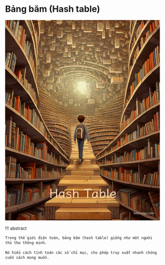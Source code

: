 # Bảng băm (Hash table)

![Bảng băm](../assets/covers/chapter_hashing.jpg)

!!! abstract

    Trong thế giới điện toán, bảng băm (hash table) giống như một người thủ thư thông minh.
    
    Nó hiểu cách tính toán các số chỉ mục, cho phép truy xuất nhanh chóng cuốn sách mong muốn.
